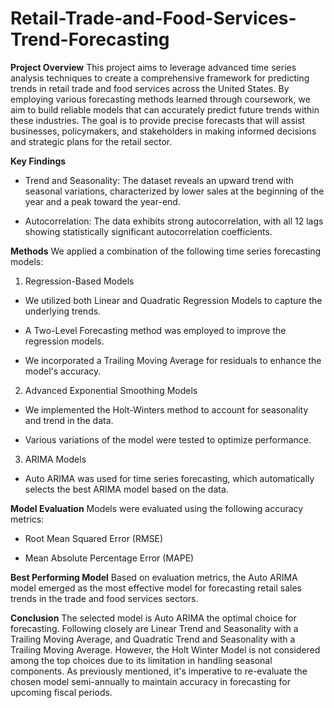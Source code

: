 # Retail-Trade-and-Food-Services-Trend-Forecasting

**Project Overview**
This project aims to leverage advanced time series analysis techniques to create a comprehensive framework for predicting trends in retail trade and food services across the United States. By employing various forecasting methods learned through coursework, we aim to build reliable models that can accurately predict future trends within these industries. The goal is to provide precise forecasts that will assist businesses, policymakers, and stakeholders in making informed decisions and strategic plans for the retail sector.

**Key Findings**
 - Trend and Seasonality: The dataset reveals an upward trend with seasonal variations, characterized by lower sales at the beginning of the year and a peak toward the year-end.

 - Autocorrelation: The data exhibits strong autocorrelation, with all 12 lags showing statistically significant autocorrelation coefficients.

**Methods**
We applied a combination of the following time series forecasting models:

1. Regression-Based Models
 - We utilized both Linear and Quadratic Regression Models to capture the underlying trends.

 - A Two-Level Forecasting method was employed to improve the regression models.

 - We incorporated a Trailing Moving Average for residuals to enhance the model's accuracy.

2. Advanced Exponential Smoothing Models
 - We implemented the Holt-Winters method to account for seasonality and trend in the data.

 - Various variations of the model were tested to optimize performance.

3. ARIMA Models
 - Auto ARIMA was used for time series forecasting, which automatically selects the best ARIMA model based on the data.

**Model Evaluation**
Models were evaluated using the following accuracy metrics:

 - Root Mean Squared Error (RMSE)

- Mean Absolute Percentage Error (MAPE)

**Best Performing Model**
Based on evaluation metrics, the Auto ARIMA model emerged as the most effective model for forecasting retail sales trends in the trade and food services sectors.

**Conclusion**
The selected model is Auto ARIMA the optimal choice for forecasting. Following closely are Linear Trend and Seasonality with a Trailing Moving Average, and Quadratic Trend and Seasonality with a Trailing Moving Average. However, the Holt Winter Model is not considered among the top choices due to its limitation in handling seasonal components. As previously mentioned, it's imperative to re-evaluate the chosen model semi-annually to maintain accuracy in forecasting for upcoming fiscal periods.

